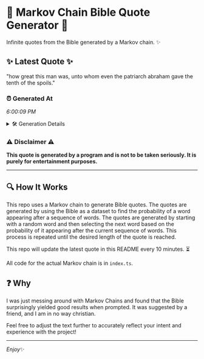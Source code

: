 # 📖 Markov Chain Bible Quote Generator 📖

Infinite quotes from the Bible generated by a Markov chain. ✨

## ✨ Latest Quote ✨
"how great this man was, unto whom even the patriarch abraham gave the tenth of the spoils."

### ⏰ Generated At
*6:00:09 PM*

<details>
    <summary>🛠️ Generation Details</summary>
    <p>
        <strong>🌱 Seed:</strong> how<br>
        <strong>🔄 Iterations:</strong> 16<br>
        <strong>📜 Context History:</strong><br>[ how ]: great<br>[ how, great ]: this<br>[ how, great, this ]: man<br>[ how, great, this, man ]: was,<br>[ how, great, this, man, was, ]: unto<br>[ how, great, this, man, was,, unto ]: whom<br>[ great, this, man, was,, unto, whom ]: even<br>[ this, man, was,, unto, whom, even ]: the<br>[ man, was,, unto, whom, even, the ]: patriarch<br>[ was,, unto, whom, even, the, patriarch ]: abraham<br>[ unto, whom, even, the, patriarch, abraham ]: gave<br>[ whom, even, the, patriarch, abraham, gave ]: the<br>[ even, the, patriarch, abraham, gave, the ]: tenth<br>[ the, patriarch, abraham, gave, the, tenth ]: of<br>[ patriarch, abraham, gave, the, tenth, of ]: the<br>[ abraham, gave, the, tenth, of, the ]: spoils.<br>
    </p>
</details>

### ⚠️ Disclaimer ⚠️
**This quote is generated by a program and is not to be taken seriously. It is purely for entertainment purposes.**

---

## 🔍 How It Works

This repo uses a Markov chain to generate Bible quotes. The quotes are generated by using the Bible as a dataset to find the probability of a word appearing after a sequence of words. The quotes are generated by starting with a random word and then selecting the next word based on the probability of it appearing after the current sequence of words. This process is repeated until the desired length of the quote is reached.

This repo will update the latest quote in this README every 10 minutes. ⏳

All code for the actual Markov chain is in `index.ts`.

## ❓ Why

I was just messing around with Markov Chains and found that the Bible surprisingly yielded good results when prompted. 
It was suggested by a friend, and I am in no way christian.

Feel free to adjust the text further to accurately reflect your intent and experience with the project!

---

*Enjoy*✨
